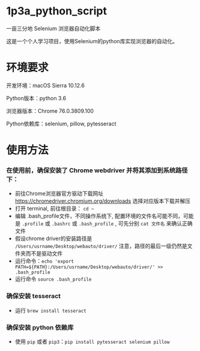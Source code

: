 # 1p3a_python_script
一亩三分地 Selenium 浏览器自动化脚本

这是一个个人学习项目，使用Selenium的python库实现浏览器的自动化。

# 环境要求

开发环境：macOS Sierra 10.12.6

Python版本：python 3.6

浏览器版本：Chrome 76.0.3809.100

Python依赖库：selenium, pillow, pytesseract

# 使用方法

### 在使用前，确保安装了 Chrome webdriver 并将其添加到系统路径下：

* 前往Chrome浏览器官方驱动下载网址 https://chromedriver.chromium.org/downloads 选择对应版本下载并解压
* 打开 terminal, 前往根目录： `cd ~`
* 编辑 .bash_profile文件，不同操作系统下, 配置环境的文件名可能不同，可能是 `.profile` 或 `.bashrc` 或 `.bash_profile` , 可先分别 `cat 文件名` 来确认正确文件
* 假设chrome driver的安装路径是 `/Users/usrname/Desktop/webauto/driver/` 注意，路径的最后一级仍然是文件夹而不是驱动文件 
* 运行命令：`echo 'export PATH=${PATH}:/Users/usrname/Desktop/webauto/driver/' >> .bash_profile`
* 运行命令 `source .bash_profile`

### 确保安装 tesseract
* 运行 `brew install tesseract`

### 确保安装 python 依赖库
* 使用 `pip` 或者 `pip3`：`pip install pytesseract selenium pillow`






